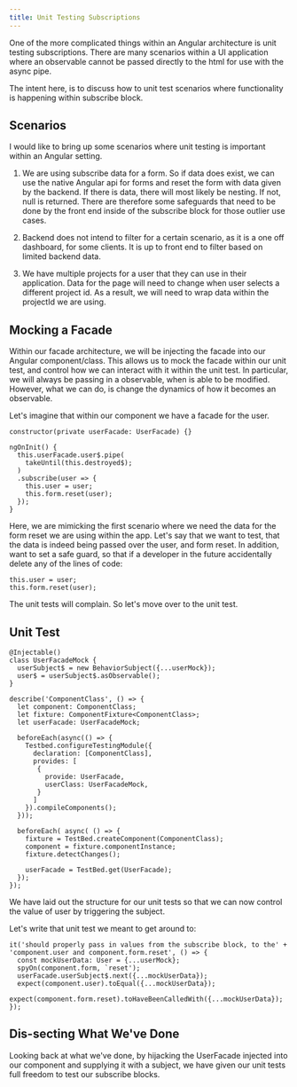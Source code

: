 ```yaml
---
title: Unit Testing Subscriptions
---
```


One of the more complicated things within an Angular architecture is
unit testing subscriptions. There are many scenarios within a UI
application where an observable cannot be passed directly to the html
for use with the async pipe.

The intent here, is to discuss how to unit test scenarios where
functionality is happening within subscribe block.

Scenarios
---------

I would like to bring up some scenarios where unit testing is important
within an Angular setting.

1.  We are using subscribe data for a form. So if data does exist, we
    can use the native Angular api for forms and reset the form with
    data given by the backend. If there is data, there will most likely
    be nesting. If not, null is returned. There are therefore some
    safeguards that need to be done by the front end inside of the
    subscribe block for those outlier use cases.

2.  Backend does not intend to filter for a certain scenario, as it is a
    one off dashboard, for some clients. It is up to front end to filter
    based on limited backend data.

3.  We have multiple projects for a user that they can use in their
    application. Data for the page will need to change when user selects
    a different project id. As a result, we will need to wrap data
    within the projectId we are using.

 Mocking a Facade 
-----------------

Within our facade architecture, we will be injecting the facade into our
Angular component/class. This allows us to mock the facade within our
unit test, and control how we can interact with it within the unit test.
In particular, we will always be passing in a observable, when is able
to be modified. However, what we can do, is change the dynamics of how
it becomes an observable.

Let's imagine that within our component we have a facade for the user.

    constructor(private userFacade: UserFacade) {}

    ngOnInit() {
      this.userFacade.user$.pipe(
        takeUntil(this.destroyed$);
      )
      .subscribe(user => {
        this.user = user;
        this.form.reset(user);
      });
    }

Here, we are mimicking the first scenario where we need the data for the
form reset we are using within the app. Let's say that we want to test,
that the data is indeed being passed over the user, and form reset. In
addition, want to set a safe guard, so that if a developer in the future
accidentally delete any of the lines of code:

    this.user = user;
    this.form.reset(user);

The unit tests will complain. So let's move over to the unit test.

 Unit Test 
----------

    @Injectable()
    class UserFacadeMock {
      userSubject$ = new BehaviorSubject({...userMock});
      user$ = userSubject$.asObservable();
    }

    describe('ComponentClass', () => {
      let component: ComponentClass;
      let fixture: ComponentFixture<ComponentClass>;
      let userFacade: UserFacadeMock;

      beforeEach(async(() => {
        Testbed.configureTestingModule({
          declaration: [ComponentClass],
          provides: [
           {
             provide: UserFacade,
             userClass: UserFacadeMock,
           }
          ]
        }).compileComponents();
      }));

      beforeEach( async( () => {
        fixture = TestBed.createComponent(ComponentClass);
        component = fixture.componentInstance;
        fixture.detectChanges();

        userFacade = TestBed.get(UserFacade);
      });
    });

We have laid out the structure for our unit tests so that we can now
control the value of user by triggering the subject.

Let's write that unit test we meant to get around to:

    it('should properly pass in values from the subscribe block, to the' +
    'component.user and component.form.reset', () => {
      const mockUserData: User = {...userMock};
      spyOn(component.form, `reset');
      userFacade.userSubject$.next({...mockUserData});
      expect(component.user).toEqual({...mockUserData});
      expect(component.form.reset).toHaveBeenCalledWith({...mockUserData});
    });

Dis-secting What We've Done
---------------------------

Looking back at what we've done, by hijacking the UserFacade injected
into our component and supplying it with a subject, we have given our
unit tests full freedom to test our subscribe blocks.

